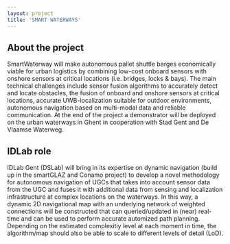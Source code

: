 ```yaml
---
layout: project
title: 'SMART WATERWAYS'
---
```


## About the project

SmartWaterway will make autonomous pallet shuttle barges economically viable for urban logistics by combining low-cost onboard sensors with onshore sensors at critical locations (i.e. bridges, locks & bays). The main technical challenges include sensor fusion algorithms to accurately detect and locate obstacles, the fusion of onboard and onshore sensors at critical locations, accurate UWB-localization suitable for outdoor environments, autonomous navigation based on multi-modal data and reliable communication. At the end of the project a demonstrator will be deployed on the urban waterways in Ghent in cooperation with Stad Gent and De Vlaamse Waterweg.

## IDLab role

IDLab Gent (DSLab) will bring in its expertise on dynamic navigation (build up in the smartGLAZ and Conamo project) to develop a novel methodology for autonomous navigation of UGCs that takes into account sensor data from the UGC and fuses it with additional data from sensing and localization infrastructure at complex locations on the waterways. In this way, a dynamic 2D navigational map with an underlying network of weighted connections will be constructed that can queried/updated in (near) real-time and can be used to perform accurate automized path planning. Depending on the estimated complexitiy level at each moment in time, the algorithm/map should also be able to scale to different levels of detail (LoD).
